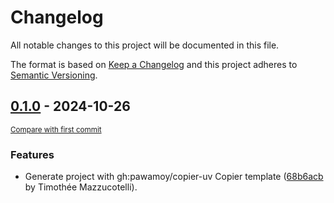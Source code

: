 # Changelog

All notable changes to this project will be documented in this file.

The format is based on [Keep a Changelog](http://keepachangelog.com/en/1.0.0/)
and this project adheres to [Semantic Versioning](http://semver.org/spec/v2.0.0.html).

<!-- insertion marker -->
## [0.1.0](https://github.com/mkdocstrings/griffe-docfx/releases/tag/0.1.0) - 2024-10-26

<small>[Compare with first commit](https://github.com/mkdocstrings/griffe-docfx/compare/68b6acb6be04c98bde93fbc420740b9b5e2dab2d...0.1.0)</small>

### Features

- Generate project with gh:pawamoy/copier-uv Copier template ([68b6acb](https://github.com/mkdocstrings/griffe-docfx/commit/68b6acb6be04c98bde93fbc420740b9b5e2dab2d) by Timothée Mazzucotelli).
